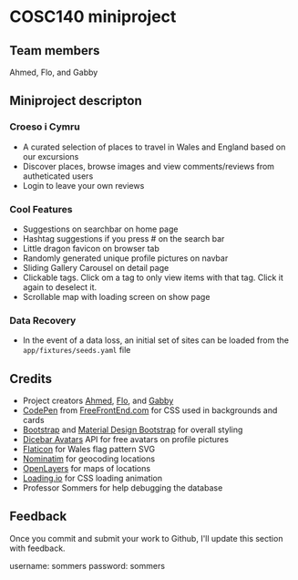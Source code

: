 # COSC140 miniproject

## Team members

Ahmed, Flo, and Gabby

## Miniproject descripton

### Croeso i Cymru

- A curated selection of places to travel in Wales and England based on our excursions
- Discover places, browse images and view comments/reviews from autheticated users
- Login to leave your own reviews

### Cool Features

- Suggestions on searchbar on home page
- Hashtag suggestions if you press # on the search bar
- Little dragon favicon on browser tab
- Randomly generated unique profile pictures on navbar
- Sliding Gallery Carousel on detail page
- Clickable tags. Click om a tag to only view items with that tag. Click it again to deselect it.
- Scrollable map with loading screen on show page

### Data Recovery

- In the event of a data loss, an initial set of sites can be loaded from the `app/fixtures/seeds.yaml` file

## Credits

- Project creators [Ahmed](https://github.com/akamran2001), [Flo](https://github.com/florenceluo), and [Gabby](https://github.com/BobbyTie)
- [CodePen](https://codepen.io/3psy0n/pen/LYpajmX) from [FreeFrontEnd.com](https://freefrontend.com/bootstrap-cards/) for CSS used in backgrounds and cards
- [Bootstrap](https://getbootstrap.com/) and [Material Design Bootstrap](https://mdbootstrap.com/) for overall styling
- [Dicebar Avatars](https://avatars.dicebear.com/) API for free avatars on profile pictures
- [Flaticon](https://www.flaticon.com/pattern) for Wales flag pattern SVG
- [Nominatim](https://nominatim.openstreetmap.org) for geocoding locations
- [OpenLayers](https://openlayers.org) for maps of locations
- [Loading.io](https://loading.io/css/) for CSS loading animation
- Professor Sommers for help debugging the database

## Feedback

Once you commit and submit your work to Github, I'll update this section with feedback.

username: sommers
password: sommers
